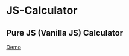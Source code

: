 # JS-Calculator
Pure JS (Vanilla JS) Calculator
-------
[Demo](https://rawcdn.githack.com/jalasem/JS-Calculator/ef57661e1cce27acd9f8666d4ce6c7a7e4f477e2/index.html)
